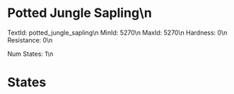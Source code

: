 # Potted Jungle Sapling\n
TextId: potted_jungle_sapling\n
MinId: 5270\n
MaxId: 5270\n
Hardness: 0\n
Resistance: 0\n

Num States: 1\n
# States
```

```